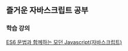 ## 즐거운 자바스크립트 공부

### 학습 강의
<a href="https://www.inflearn.com/course/%EB%AA%A8%EB%8D%98-%EC%9E%90%EB%B0%94%EC%8A%A4%ED%81%AC%EB%A6%BD%ED%8A%B8-%EA%B3%A0%EA%B8%89-1/dashboard" target="_blank"> ES6 문법과 함께하는 모던 Javascript(자바스크립트) <a>
